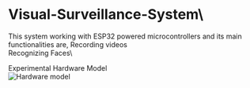 # Visual-Surveillance-System\
This system working with ESP32 powered microcontrollers and its main functionalities are,
Recording videos\
Recognizing Faces\

Experimental Hardware Model\
![Hardware model]('./20250126_190506.jpg')
